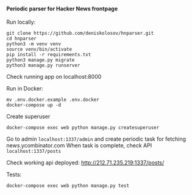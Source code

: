 #### Periodic parser for Hacker News frontpage
Run locally:

```
git clone https://github.com/deniskolosov/hnparser.git
cd hnparser
python3 -m venv venv
source venv/bin/activate
pip install -r requirements.txt
python3 manage.py migrate
python3 manage.py runserver
```
Check running app on localhost:8000

Run in Docker:
```
mv .env.docker.example .env.docker
docker-compose up -d
```
Create superuser
```
docker-compose exec web python manage.py createsuperuser
```
Go to admin `localhost:1337/admin` and create periodic task for fetching news.ycombinator.com
When task is complete, check API `localhost:1337/posts`

Check working api deployed:
http://212.71.235.219:1337/posts/


Tests:
```
docker-compose exec web python manage.py test
```

